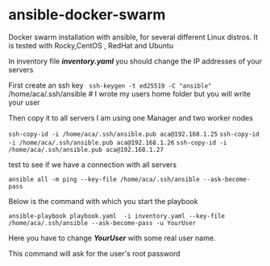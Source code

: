 # ansible-docker-swarm
Docker swarm installation with ansible, for several different Linux distros.
It is tested with Rocky,CentOS , RedHat and Ubuntu

In inventory  file ***inventory.yaml*** you should change the IP addresses of your servers

First create an ssh key  ``` ssh-keygen -t ed25519 -C "ansible"``` /home/aca/.ssh/ansible  # I wrote my users home folder but you will write your user

Then copy it to all servers
I am using one Manager and two worker nodes

```ssh-copy-id -i /home/aca/.ssh/ansible.pub aca@192.168.1.25``` 
```ssh-copy-id -i /home/aca/.ssh/ansible.pub aca@192.168.1.26``` 
```ssh-copy-id -i /home/aca/.ssh/ansible.pub aca@192.168.1.27``` 

 test to see if we have a connection with all servers
 
  ```ansible all -m ping --key-file /home/aca/.ssh/ansible --ask-become-pass```

  Below is the command with which you start the playbook
 
 ```ansible-playbook playbook.yaml  -i inventory.yaml --key-file /home/aca/.ssh/ansible --ask-become-pass -u YourUser```
 
 Here you have to change ***YourUser*** with some real user name.

 This command will ask for the user's root password
